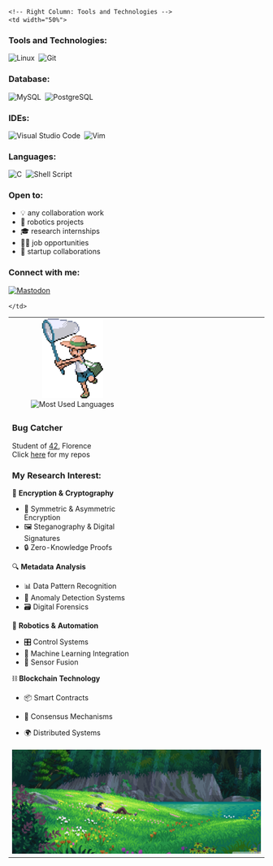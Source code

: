 <table>
  <!-- Top Section: Profile and Most Used Languages on the left, Tools and Technologies on the right -->
  <tr>
    <!-- Left Column: Profile Image + Most Used Languages -->
    <td width="50%" align="center">
      <img src="https://github.com/buggcatcher/BOX/blob/main/bugcatcher.png?raw=true" alt="Bug Catcher Image" width="120" />
      <br />
      <img src="https://github-readme-stats.vercel.app/api/top-langs?username=buggcatcher&show_icons=true&locale=en&layout=compact&theme=default" alt="Most Used Languages" />
    </td>
    
    <!-- Right Column: Tools and Technologies -->
    <td width="50%">

### Tools and Technologies:
![Linux](https://img.shields.io/badge/Linux-FCC624?style=for-the-badge&logo=linux&logoColor=black)&nbsp;
![Git](https://img.shields.io/badge/GIT-E44C30?style=for-the-badge&logo=git&logoColor=white)&nbsp;

### Database:
![MySQL](https://img.shields.io/badge/MySQL-00000F?style=for-the-badge&logo=mysql&logoColor=white)&nbsp;
![PostgreSQL](https://img.shields.io/badge/PostgreSQL-316192?style=for-the-badge&logo=postgresql&logoColor=white)&nbsp;

### IDEs:
![Visual Studio Code](https://img.shields.io/badge/Visual%20Studio%20Code-0078d7.svg?style=for-the-badge&logo=visual-studio-code&logoColor=white)&nbsp;
![Vim](https://img.shields.io/badge/VIM-%2311AB00.svg?style=for-the-badge&logo=vim&logoColor=white)&nbsp;

### Languages:
![C](https://img.shields.io/badge/C-A8B9CC?style=for-the-badge&logo=c&logoColor=white)&nbsp;
![Shell Script](https://img.shields.io/badge/Shell_Script-121011?style=for-the-badge&logo=gnu-bash&logoColor=white)&nbsp;

### Open to:
- 💡 any collaboration work
- 🔧 robotics projects
- 🎓 research internships
- 🧑‍💼 job opportunities 
- 🚀 startup collaborations

### Connect with me:
[![Mastodon](https://img.shields.io/badge/mastodon-6364FF?style=for-the-badge&logo=mastodon&logoColor=white)](https://mastodon.uno/@scriptamanent@poliversity.it)

    </td>
  </tr>
  
  <!-- Middle Section: Research Interests (spanning the left column) -->
  <tr>
    <td colspan="1" width="50%">

### Bug Catcher
Student of [42](https://youtu.be/7gWlz_nhPJk), Florence  
Click [here](https://github.com/buggcatcher?tab=repositories) for my repos  

### My Research Interest:

🔐 **Encryption & Cryptography**
- 🔑 Symmetric & Asymmetric Encryption
- 🖼️ Steganography & Digital Signatures
- 🔒 Zero-Knowledge Proofs

🔍 **Metadata Analysis**
- 📊 Data Pattern Recognition
- 🎯 Anomaly Detection Systems
- 🗃️ Digital Forensics

🤖 **Robotics & Automation**
- 🎛️ Control Systems
- 🧠 Machine Learning Integration
- 📡 Sensor Fusion

⛓️ **Blockchain Technology**
- 📦 Smart Contracts
- 🔏 Consensus Mechanisms
- 🌍 Distributed Systems

    </td>

    <!-- Keep the right section as is -->
    <td colspan="1" align="center" width="50%">
      <!-- The tools and technologies already cover this space -->
    </td>
  </tr>
  
  <!-- Bottom Section: Wide Nature Image -->
  <tr>
    <td colspan="2" align="center">
      <img src="https://github.com/buggcatcher/BOX/blob/main/pixel_art-wallpaper-3440x1440.jpg?raw=true" alt="Pixel Art Wallpaper" width="100%" />
    </td>
  </tr>
</table>



<!-- 
----
[<img src="https://github-profile-trophy.vercel.app/?username=durgeshsamariya&row=2&column=3" />](https://github.com/ryo-ma/github-profile-trophy)
[<img src="https://github-readme-stats.vercel.app/api?username=durgeshsamariya&theme=algolia&count_private=true&include_all_commits=true&show_icons=true" />](https://github.com/anuraghazra/github-readme-stats)
[![GitHub Streak](https://github-readme-streak-stats.herokuapp.com/?user=durgeshsamariya&theme=dark)](https://github.com/DenverCoder1/github-readme-streak-stats)
[![Durgesh's Top Langs](https://github-readme-stats.vercel.app/api/top-langs/?username=themlphdstudent&theme=algolia&hide=Jupyter&layout=compact&show_icons=true)](https://github.com/anuraghazra/github-readme-stats)
 -->
